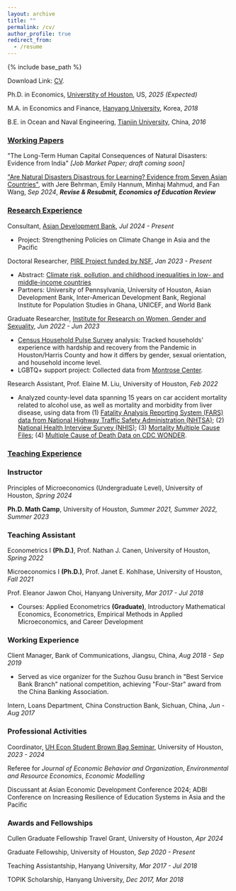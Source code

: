 ```yaml
---
layout: archive
title: ""
permalink: /cv/
author_profile: true
redirect_from:
  - /resume
---
```

{% include base_path %}
<!---
Download Link: <a href="/YujieZhang_CV.pdf">CV</a> and <a href="/YujieZhang_Resume.pdf">Resume</a>. 
Education
------
[Research Experience](https://yujiezhangecon.github.io/research/)
------
[Teaching Experience](https://yujiezhangecon.github.io/teaching/) 
------
Working Experience 
------
--->
Download Link: <a href="/YujieZhang_CV.pdf">CV</a>. 

Ph.D. in Economics, [Universtity of Houston](https://www.uh.edu/class/economics/), US, *2025 (Expected)* 

M.A. in Economics and Finance, [Hanyang University](https://econ.hanyang.ac.kr/), Korea, *2018*

B.E. in Ocean and Naval Engineering, [Tianjin University](http://www.tju.edu.cn/english/index.htm), China, *2016*

### [Working Papers](https://yujiezhangecon.github.io/research/)

"The Long-Term Human Capital Consequences of Natural Disasters: Evidence from India" _[Job Market Paper; draft coming soon]_

["Are Natural Disasters Disastrous for Learning? Evidence from Seven Asian Countries"](http://yujiezhangecon.github.io/files/DisasterEducationAsiaMicsEmDat_ZhangEtal.pdf),
with Jere Behrman, Emily Hannum, Minhaj Mahmud, and Fan Wang, _Sep 2024_, _**Revise & Resubmit, Economics of Education Review**_

### [Research Experience](https://yujiezhangecon.github.io/research/)

Consultant, [Asian Development Bank](https://www.adb.org/), *Jul 2024 - Present*
- Project: Strengthening Policies on Climate Change in Asia and the Pacific

Doctoral Researcher, [PIRE Project funded by NSF](https://beta.nsf.gov/funding/opportunities/partnerships-international-research-education-pire-0), *Jan 2023 - Present*

- Abstract: [Climate risk, pollution, and childhood inequalities in low- and middle-income countries](https://www.nsf.gov/awardsearch/showAward?AWD_ID=2230615)
- Partners: University of Pennsylvania, University of Houston, Asian Development Bank, Inter-American Development Bank, Regional Institute for Population Studies in Ghana, UNICEF, and World Bank

Graduate Researcher, [Institute for Research on Women, Gender and Sexuality](https://uh.edu/class/ws/irwgs/), *Jun 2022 - Jun 2023*
- [Census Household Pulse Survey](https://www.census.gov/householdpulsedata) analysis: Tracked households' experience with hardship and recovery from the Pandemic in Houston/Harris County and how it differs by gender, sexual orientation, and household income level.
- LGBTQ+ support project: Collected data from [Montrose Center](https://montrosecenter.org/). 

Research Assistant, Prof. Elaine M. Liu, University of Houston, *Feb 2022*
- Analyzed county-level data spanning 15 years on car accident mortality related to alcohol use, as well as mortality and morbidity from liver disease, using data from (1) [Fatality Analysis Reporting System (FARS) data from National Highway Traffic Safety Administration (NHTSA)](https://www.nhtsa.gov/research-data/fatality-analysis-reporting-system-fars); 
	(2) [National Health Interview Survey (NHIS)](https://www.cdc.gov/nchs/nhis/data-questionnaires-documentation.htm); 
	(3) [Mortality Multiple Cause Files](https://www.cdc.gov/nchs/data_access/VitalStatsOnline.htm#Mortality_Multiple); 
	(4) [Multiple Cause of Death Data on CDC WONDER](https://wonder.cdc.gov/mcd.html). 
 
<!-- 
(5) [NBER Mortality Data](https://www.nber.org/research/data/mortality-data-vital-statistics-nchs-multiple-cause-death-data)

Research Assistant, Prof. Yuyu Chen, Peking University, *Nov - Dec 2020*
- Summary: Completed data collection, collation, and cleaning for over 200 local officials from prefecture-level cities in the provinces of Guangdong, Shandong, Shanxi, and Neimenggu, for a project on local officials and economic development. 
-->

### [Teaching Experience](https://yujiezhangecon.github.io/teaching/) 

### Instructor

Principles of Microeconomics (Undergraduate Level), University of Houston, *Spring 2024*

**Ph.D. Math Camp**, University of Houston, *Summer 2021, Summer 2022, Summer 2023*

### Teaching Assistant 

Econometrics I **(Ph.D.)**, Prof. Nathan J. Canen, University of Houston, *Spring 2022*

Microeconomics I **(Ph.D.)**, Prof. Janet E. Kohlhase, University of Houston, *Fall 2021*

Prof. Eleanor Jawon Choi, Hanyang University, *Mar 2017 - Jul 2018*
- Courses: Applied Econometrics **(Graduate)**, Introductory Mathematical Economics, Econometrics, Empirical Methods in Applied Microeconomics, and Career Development 

### Working Experience 

Client Manager, Bank of Communications, Jiangsu, China, *Aug 2018 - Sep 2019*
- Served as vice organizer for the Suzhou Gusu branch in "Best Service Bank Branch" national competition, achieving "Four-Star" award from the China Banking Association.

Intern, Loans Department, China Construction Bank, Sichuan, China, *Jun - Aug 2017*

### Professional Activities 

Coordinator, [UH Econ Student Brown Bag Seminar](https://sites.google.com/view/uheconbbseminar), University of Houston, *2023 - 2024*

Referee for _Journal of Economic Behavior and Organization_, _Environmental and Resource Economics_, _Economic Modelling_ 

Discussant at Asian Economic Development Conference 2024; ADBI Conference on Increasing Resilience of Education Systems in Asia and the Pacific

### Awards and Fellowships

Cullen Graduate Fellowship Travel Grant, University of Houston, *Apr 2024*

Graduate Fellowship, University of Houston, *Sep 2020 - Present*

Teaching Assistantship, Hanyang University, *Mar 2017 - Jul 2018* 

TOPIK Scholarship, Hanyang University, *Dec 2017, Mar 2018*




